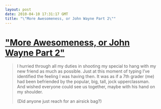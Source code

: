 ```yaml
---
layout: post
date: 2010-04-10 17:31:17 GMT
title: "\"More Awesomeness, or John Wayne Part 2\""
---
```

# ["More Awesomeness, or John Wayne Part 2"](http://opinionator.blogs.nytimes.com/2010/04/09/more-awesomeness-or-john-wayne-part-2/)

> I hurried through all my duties in shooting my special to hang with my new friend as much as possible. Just at this moment of typing I’ve identified the feeling I was having then. It was as if a 7th grader (me) had been befriended by the popular, big, tall, jock upperclassman. And wished everyone could see us together, maybe with his hand on my shoulder.
> 
> (Did anyone just reach for an airsick bag?)

